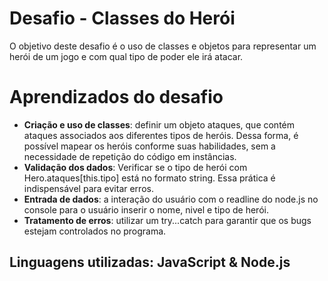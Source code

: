 # Desafio - Classes do Herói 
O objetivo deste desafio é o uso de classes e objetos para representar um herói de um jogo e com qual tipo de poder ele irá atacar. 

# Aprendizados do desafio
- **Criação e uso de classes**: definir um objeto ataques, que contém ataques associados aos diferentes tipos de heróis. Dessa forma, é possível
mapear os heróis conforme suas habilidades, sem a necessidade de repetição do código em instâncias.
- **Validação dos dados**: Verificar se o tipo de herói com Hero.ataques[this.tipo] está no formato string. Essa prática é indispensável
para evitar erros. 
- **Entrada de dados**: a interação do usuário com o readline do node.js no console para o usuário inserir o nome, nivel e tipo de herói.
- **Tratamento de erros**: utilizar um try...catch para garantir que os bugs estejam controlados no programa.

## Linguagens utilizadas: JavaScript & Node.js